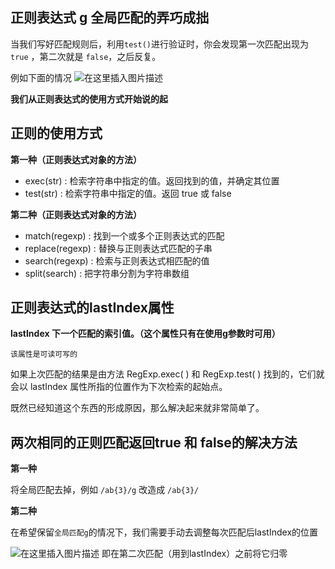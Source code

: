 ## 正则表达式 g 全局匹配的弄巧成拙

当我们写好匹配规则后，利用`test()`进行验证时，你会发现第一次匹配出现为 `true` ，第二次就是 `false`，之后反复。

例如下面的情况
![在这里插入图片描述](https://img-blog.csdnimg.cn/20191012112804404.png)

**我们从正则表达式的使用方式开始说的起**

## 正则的使用方式
 **第一种（正则表达式对象的方法）**
* exec(str) : 检索字符串中指定的值。返回找到的值，并确定其位置
* test(str) : 检索字符串中指定的值。返回 true 或 false

 **第二种（正则表达式对象的方法）**
* match(regexp) : 找到一个或多个正则表达式的匹配
* replace(regexp) : 替换与正则表达式匹配的子串
* search(regexp) : 检索与正则表达式相匹配的值
* split(search) : 把字符串分割为字符串数组

## 正则表达式的lastIndex属性

**lastIndex	下一个匹配的索引值。（这个属性只有在使用g参数时可用）**

```
该属性是可读可写的
```

如果上次匹配的结果是由方法 RegExp.exec( ) 和 RegExp.test( ) 找到的，它们就会以 lastIndex 属性所指的位置作为下次检索的起始点。

既然已经知道这个东西的形成原因，那么解决起来就非常简单了。

## 两次相同的正则匹配返回true 和 false的解决方法
**第一种**

将全局匹配去掉，例如 `/ab{3}/g` 改造成 `/ab{3}/`

**第二种**

在希望保留`全局匹配g`的情况下，我们需要手动去调整每次匹配后lastIndex的位置

![在这里插入图片描述](https://img-blog.csdnimg.cn/20191012115413307.png)
即在第二次匹配（用到lastIndex）之前将它归零
